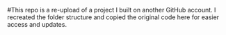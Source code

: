 #This repo is a re-upload of a project I built on another GitHub account. I recreated the folder structure and copied the original code here for easier access and updates.
